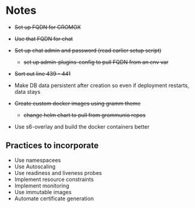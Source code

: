 # Notes

* ~~Set up FQDN for GROMOX~~
* ~~Use that FQDN for chat~~
* ~~Set up chat admin and password (read earlier setup script)~~
  * ~~set up admin-plugins-config to pull FQDN from an env var~~
* ~~Sort out line 439 - 441~~

* Make DB data persistent after creation so even if deployment restarts, data stays

* ~~Create custom docker images using gramm theme~~
  * ~~change helm chart to pull from grommunio repos~~

* Use s6-overlay and build the docker containers better

## Practices to incorporate
* Use namespacees
* Use Autoscaling
* Use readiness and liveness probes
* Implement resource constraints
* Implement monitoring
* Use immutable images
* Automate certificate generation

